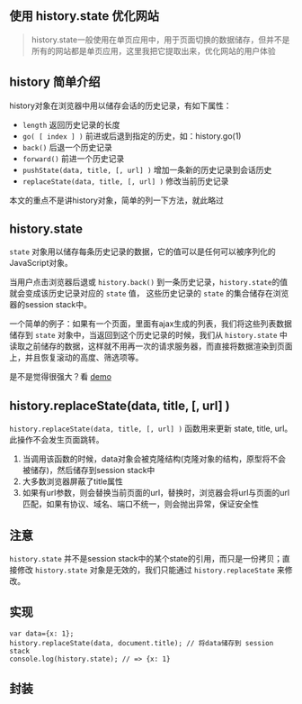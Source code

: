 ## 使用 history.state 优化网站
> history.state一般使用在单页应用中，用于页面切换的数据储存，但并不是所有的网站都是单页应用，这里我把它提取出来，优化网站的用户体验

## history 简单介绍
  history对象在浏览器中用以储存会话的历史记录，有如下属性：

  * `length` 返回历史记录的长度
  * `go( [ index ] )` 前进或后退到指定的历史，如：history.go(1)
  * `back()` 后退一个历史记录
  * `forward()` 前进一个历史记录
  * `pushState(data, title, [, url] )` 增加一条新的历史记录到会话历史
  * `replaceState(data, title, [, url] )` 修改当前历史记录

  本文的重点不是讲history对象，简单的列一下方法，就此略过

## history.state
  `state` 对象用以储存每条历史记录的数据，它的值可以是任何可以被序列化的JavaScript对象。

  当用户点击浏览器后退或 `history.back()` 到一条历史记录，`history.state`的值就会变成该历史记录对应的 `state` 值，
  这些历史记录的 `state` 的集合储存在浏览器的session stack中。
  
  一个简单的例子：如果有一个页面，里面有ajax生成的列表，我们将这些列表数据储存到 `state` 对象中，当返回到这个历史记录的时候，我们从 `history.state` 中读取之前储存的数据，这样就不用再一次的请求服务器，而直接将数据渲染到页面上，并且恢复滚动的高度、筛选项等。

  是不是觉得很强大？看 [demo]()


## history.replaceState(data, title, [, url] )
  `history.replaceState(data, title, [, url] )` 函数用来更新 state, title, url。此操作不会发生页面跳转。

  1. 当调用该函数的时候，data对象会被克隆结构(克隆对象的结构，原型将不会被储存)，然后储存到session stack中
  2. 大多数浏览器屏蔽了title属性
  3. 如果有url参数，则会替换当前页面的url，替换时，浏览器会将url与页面的url匹配，如果有协议、域名、端口不统一，则会抛出异常，保证安全性

## 注意
  `history.state` 并不是session stack中的某个state的引用，而只是一份拷贝；直接修改 `history.state` 对象是无效的，我们只能通过 `history.replaceState` 来修改。

## 实现
    var data={x: 1};
    history.replaceState(data, document.title); // 将data储存到 session stack
    console.log(history.state); // => {x: 1}

## 封装

